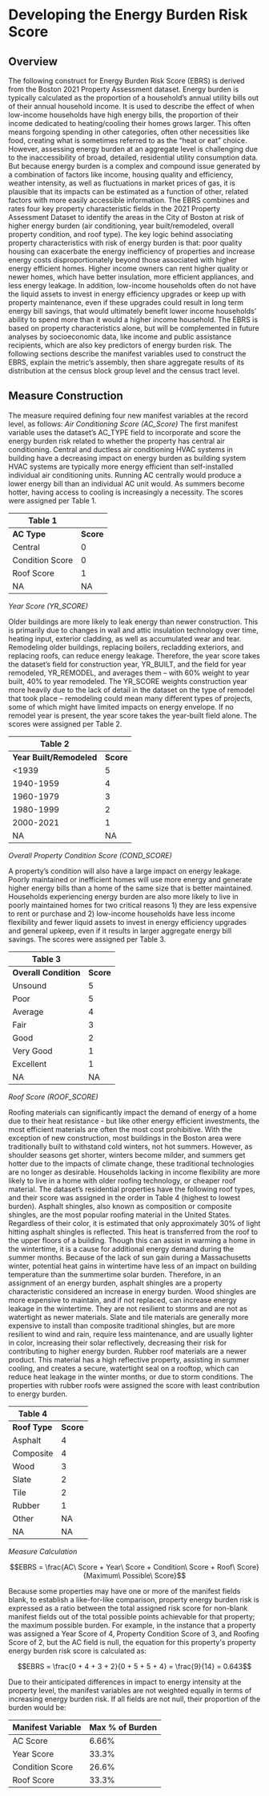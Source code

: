 # Developing the Energy Burden Risk Score
## Overview
<p>The following construct for Energy Burden Risk Score (EBRS) is derived from the Boston 2021 Property Assessment dataset. Energy burden is typically calculated as the proportion of a household’s annual utility bills out of their annual household income. It is used to describe the effect of when low-income households have high energy bills, the proportion of their income dedicated to heating/cooling their homes grows larger. This often means forgoing spending in other categories, often other necessities like food, creating what is sometimes referred to as the “heat or eat” choice. However, assessing energy burden at an aggregate level is challenging due to the inaccessibility of broad, detailed, residential utility consumption data. But because energy burden is a complex and compound issue generated by a combination of factors like income, housing quality and efficiency, weather intensity, as well as fluctuations in market prices of gas, it is plausible that its impacts can be estimated as a function of other, related factors with more easily accessible information. The EBRS combines and rates four key property characteristic fields in the 2021 Property Assessment Dataset to identify the areas in the City of Boston at risk of higher energy burden (air conditioning, year built/remodeled, overall property condition, and roof type).
The key logic behind associating property characteristics with risk of energy burden is that: poor quality housing can exacerbate the energy inefficiency of properties and increase energy costs disproportionately beyond those associated with higher energy efficient homes. Higher income owners can rent higher quality or newer homes, which have better insulation, more efficient appliances, and less energy leakage. In addition, low-income households often do not have the liquid assets to invest in energy efficiency upgrades or keep up with property maintenance, even if these upgrades could result in long term energy bill savings, that would ultimately benefit lower income households’ ability to spend more than it would a higher income household. The EBRS is based on property characteristics alone, but will be complemented in future analyses by socioeconomic data, like income and public assistance recipients, which are also key predictors of energy burden risk. The following sections describe the manifest variables used to construct the EBRS, explain the metric’s assembly, then share aggregate results of its distribution at the census block group level and the census tract level.</p>

## Measure Construction
The measure required defining four new manifest variables at the record level, as follows:
_Air Conditioning Score (AC_Score)_
The first manifest variable uses the dataset’s AC_TYPE field to incorporate and score the energy burden risk related to whether the property has central air conditioning. Central and ductless air conditioning HVAC systems in building have a decreasing impact on energy burden as building system HVAC systems are typically more energy efficient than self-installed individual air conditioning units. Running AC centrally would produce a lower energy bill than an individual AC unit would. As summers become hotter, having access to cooling is increasingly a necessity. The scores were assigned per Table 1. 

| Table 1           |                  |
|-------------------|-----------------|
| **AC Type**     | **Score**           |
| Central           | 0               |
| Condition Score   | 0               |
| Roof Score        | 1               |  
| NA                | NA              |

_Year Score (YR_SCORE)_

Older buildings are more likely to leak energy than newer construction. This is primarily due to changes in wall and attic insulation technology over time, heating input, exterior cladding, as well as accumulated wear and tear. Remodeling older buildings, replacing boilers, recladding exteriors, and replacing roofs, can reduce energy leakage. Therefore, the year score takes the dataset’s field for construction year, YR_BUILT, and the field for year remodeled, YR_REMODEL, and averages them – with 60% weight to year built, 40% to year remodeled. The YR_SCORE weights construction year more heavily due to the lack of detail in the dataset on the type of remodel that took place – remodeling could mean many different types of projects, some of which might have limited impacts on energy envelope. If no remodel year is present, the year score takes the year-built field alone. The scores were assigned per Table 2.

| Table 2           |                  |
|-------------------|-----------------|
| **Year Built/Remodeled**     | **Score**           |
| <1939           | 5               |
| 1940-1959   | 4               |
| 1960-1979        | 3               |  
| 1980-1999                | 2              |
| 2000-2021                | 1              |
| NA                | NA              |

_Overall Property Condition Score (COND_SCORE)_

A property’s condition will also have a large impact on energy leakage. Poorly maintained or inefficient homes will use more energy and generate higher energy bills than a home of the same size that is better maintained. Households experiencing energy burden are also more likely to live in poorly maintained homes for two critical reasons 1) they are less expensive to rent or purchase and 2) low-income households have less income flexibility and fewer liquid assets to invest in energy efficiency upgrades and general upkeep, even if it results in larger aggregate energy bill savings. The scores were assigned per Table 3.

| Table 3           |                  |
|-------------------|-----------------|
| **Overall Condition**     | **Score**           |
| Unsound           | 5               |
|Poor   | 5               |
| Average        | 4               |  
| Fair                | 3              |
| Good                | 2              |
| Very Good                | 1              |
| Excellent                | 1              |
| NA                | NA              |

_Roof Score (ROOF_SCORE)_

Roofing materials can significantly impact the demand of energy of a home due to their heat resistance - but like other energy efficient investments, the most efficient materials are often the most cost prohibitive. With the exception of new construction, most buildings in the Boston area were traditionally built to withstand cold winters, not hot summers. However, as shoulder seasons get shorter, winters become milder, and summers get hotter due to the impacts of climate change, these traditional technologies are no longer as desirable. Households lacking in income flexibility are more likely to live in a home with older roofing technology, or cheaper roof material. The dataset’s residential properties have the following roof types, and their score was assigned in the order in Table 4 (highest to lowest burden).
Asphalt shingles, also known as composition or composite shingles, are the most popular roofing material in the United States. Regardless of their color, it is estimated that only approximately 30% of light hitting asphalt shingles is reflected. This heat is transferred from the roof to the upper floors of a building. Though this can assist in warming a home in the wintertime, it is a cause for additional energy demand during the summer months. Because of the lack of sun gain during a Massachusetts winter, potential heat gains in wintertime have less of an impact on building temperature than the summertime solar burden. Therefore, in an assignment of an energy burden, asphalt shingles are a property characteristic considered an increase in energy burden.
Wood shingles are more expensive to maintain, and if not replaced, can increase energy leakage in the wintertime. They are not resilient to storms and are not as watertight as newer materials.
Slate and tile materials are generally more expensive to install than composite traditional shingles, but are more resilient to wind and rain, require less maintenance, and are usually lighter in color, increasing their solar reflectively, decreasing their risk for contributing to higher energy burden.
Rubber roof materials are a newer product. This material has a high reflective property, assisting in summer cooling, and creates a secure, watertight seal on a rooftop, which can reduce heat leakage in the winter months, or due to storm conditions. The properties with rubber roofs were assigned the score with least contribution to energy burden.


| Table 4           |                  |
|-------------------|-----------------|
| **Roof Type**     | **Score**           |
| Asphalt           | 4               |
| Composite                | 4              |
| Wood                | 3              |
| Slate                | 2              |
| Tile                | 2              |
| Rubber                | 1              |
| Other                | NA              |
| NA                | NA              |


_Measure Calculation_

$$EBRS = \frac{AC\ Score + Year\ Score + Condition\ Score + Roof\ Score}{Maximum\ Possible\ Score}$$

Because some properties may have one or more of the manifest fields blank, to establish a like-for-like comparison, property energy burden risk is expressed as a ratio between the total assigned risk score for non-blank manifest fields out of the total possible points achievable for that property; the maximum possible burden. For example, in the instance that a property was assigned a Year Score of 4, Property Condition Score of 3, and Roofing Score of 2, but the AC field is null, the equation for this property's property energy burden risk score is calculated as:

$$EBRS = \frac{0 + 4 + 3 + 2}{0 + 5 + 5 + 4} = \frac{9}{14} = 0.643$$

Due to their anticipated differences in impact to energy intensity at the property level, the manifest variables are not weighted equally in terms of increasing energy burden risk. If all fields are not null, their proportion of the burden would be:

|Manifest Variable|Max % of Burden|
|-------------------|-----------------|
| AC Score           | 6.66%          |
| Year Score   | 33.3%                |
| Condition Score        | 26.6%      |  
| Roof Score                | 33.3%   |


